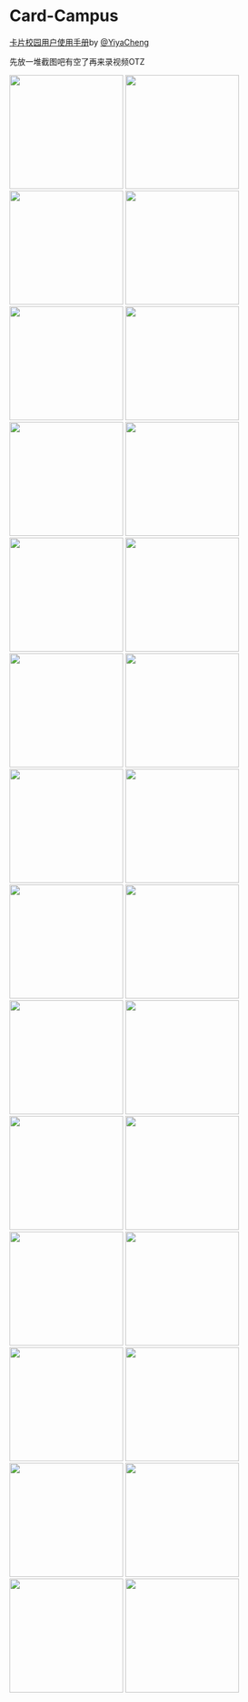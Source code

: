 # Card-Campus
[卡片校园用户使用手册](http://p81fp7gd5.bkt.clouddn.com/%E5%8D%A1%E7%89%87%E6%A0%A1%E5%9B%AD%E7%94%A8%E6%88%B7%E4%BD%BF%E7%94%A8%E6%89%8B%E5%86%8C.docx)by [@YiyaCheng](https://github.com/YiyaCheng)

先放一堆截图吧有空了再来录视频OTZ

<img src="http://p81fp7gd5.bkt.clouddn.com/QQ%E5%9B%BE%E7%89%8720180613085518.png" width="200" height=""> <img src="http://p81fp7gd5.bkt.clouddn.com/QQ%E5%9B%BE%E7%89%8720180613085537.png" width="200" height=""> <img src="http://p81fp7gd5.bkt.clouddn.com/%E5%9B%BE%E7%89%871.png" width="200" height="">  <img src="http://p81fp7gd5.bkt.clouddn.com/%E5%9B%BE%E7%89%872.png" width="200" height=""> <img src="http://p81fp7gd5.bkt.clouddn.com/QQ%E5%9B%BE%E7%89%8720180613085551.png" width="200" height=""> <img src="http://p81fp7gd5.bkt.clouddn.com/QQ%E5%9B%BE%E7%89%8720180613085545.png" width="200" height=""> <img src="http://p81fp7gd5.bkt.clouddn.com/QQ%E5%9B%BE%E7%89%8720180613085625.png" width="200" height=""> <img src="http://p81fp7gd5.bkt.clouddn.com/QQ%E5%9B%BE%E7%89%8720180613085632.png" width="200" height=""> <img src="http://p81fp7gd5.bkt.clouddn.com/QQ%E5%9B%BE%E7%89%8720180613085557.png" width="200" height=""> <img src="http://p81fp7gd5.bkt.clouddn.com/QQ%E5%9B%BE%E7%89%8720180613085657.png" width="200" height=""> <img src="http://p81fp7gd5.bkt.clouddn.com/QQ%E5%9B%BE%E7%89%8720180613085616.png" width="200" height=""> <img src="http://p81fp7gd5.bkt.clouddn.com/QQ%E5%9B%BE%E7%89%8720180613085611.png" width="200" height=""> <img src="http://p81fp7gd5.bkt.clouddn.com/QQ%E5%9B%BE%E7%89%8720180613085613.png" width="200" height=""> <img src="http://p81fp7gd5.bkt.clouddn.com/QQ%E5%9B%BE%E7%89%8720180613085652.png" width="200" height=""> <img src="http://p81fp7gd5.bkt.clouddn.com/QQ%E5%9B%BE%E7%89%8720180613085634.png" width="200" height=""> <img src="http://p81fp7gd5.bkt.clouddn.com/QQ%E5%9B%BE%E7%89%8720180613085654.png" width="200" height=""> <img src="http://p81fp7gd5.bkt.clouddn.com/QQ%E5%9B%BE%E7%89%8720180613085703.png" width="200" height=""> <img src="http://p81fp7gd5.bkt.clouddn.com/QQ%E5%9B%BE%E7%89%8720180613085646.png" width="200" height=""> <img src="http://p81fp7gd5.bkt.clouddn.com/QQ%E5%9B%BE%E7%89%8720180613085629.png" width="200" height=""> <img src="http://p81fp7gd5.bkt.clouddn.com/QQ%E5%9B%BE%E7%89%8720180613085700.png" width="200" height=""> <img src="http://p81fp7gd5.bkt.clouddn.com/QQ%E5%9B%BE%E7%89%8720180613085600.png" width="200" height=""> <img src="http://p81fp7gd5.bkt.clouddn.com/QQ%E5%9B%BE%E7%89%8720180613085541.png" width="200" height=""> <img src="http://p81fp7gd5.bkt.clouddn.com/QQ%E5%9B%BE%E7%89%8720180613085608.png" width="200" height=""> <img src="http://p81fp7gd5.bkt.clouddn.com/QQ%E5%9B%BE%E7%89%8720180613085604.png" width="200" height=""> <img src="http://p81fp7gd5.bkt.clouddn.com/QQ%E5%9B%BE%E7%89%8720180613085637.png" width="200" height=""> <img src="http://p81fp7gd5.bkt.clouddn.com/QQ%E5%9B%BE%E7%89%8720180613085622.png" width="200" height=""> <img src="http://p81fp7gd5.bkt.clouddn.com/QQ%E5%9B%BE%E7%89%8720180613085548.png" width="200" height=""> <img src="http://p81fp7gd5.bkt.clouddn.com/QQ%E5%9B%BE%E7%89%8720180613085554.png" width="200" height="">


